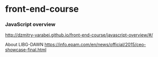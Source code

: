 front-end-course
================

### JavaScript overview
http://dzmitry-varabei.github.io/front-end-course/javascript-overview/#/

About LIBG-DAWN
https://info.epam.com/en/news/official/2015/ceo-showcase-final.html